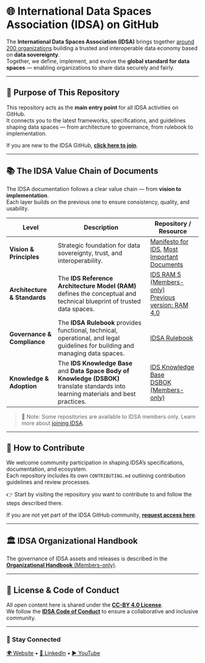 # 🌐 International Data Spaces Association (IDSA) on GitHub

The **International Data Spaces Association (IDSA)** brings together [around 200 organizations](https://internationaldataspaces.org/we/members/) building a trusted and interoperable data economy based on **data sovereignty**.  
Together, we define, implement, and evolve the **global standard for data spaces** — enabling organizations to share data securely and fairly.

---

## 🧭 Purpose of This Repository

This repository acts as the **main entry point** for all IDSA activities on GitHub.  
It connects you to the latest frameworks, specifications, and guidelines shaping data spaces — from architecture to governance, from rulebook to implementation.

If you are new to the IDSA GitHub, [**click here to join**](https://forms.office.com/pages/responsepage.aspx?id=NNZGs_usx0K9RPFVfuibGz1qA21VHyZEj6dyjHL7iBdUM0ZVMzlEMkJTUlhOSEVEWEQyMjZPOUNYTi4u&route=shorturl).

---

## 📚 The IDSA Value Chain of Documents

The IDSA documentation follows a clear value chain — from **vision to implementation**.  
Each layer builds on the previous one to ensure consistency, quality, and usability.

| Level | Description | Repository / Resource |
|-------|--------------|-----------------------|
| **Vision & Principles** | Strategic foundation for data sovereignty, trust, and interoperability. | [Manifesto for IDS](https://docs.internationaldataspaces.org/ids-knowledgebase/manifesto-for-international-dataspaces/), [Most Important Documents](https://internationaldataspaces.org/publications/most-important-documents/) |
| **Architecture & Standards** | The **IDS Reference Architecture Model (RAM)** defines the conceptual and technical blueprint of trusted data spaces. | [IDS RAM 5 (Members-only)](https://github.com/International-Data-Spaces-Association/RAM5) <br> [Previous version: RAM 4.0](https://github.com/International-Data-Spaces-Association/IDS-RAM_4_0) |
| **Governance & Compliance** | The **IDSA Rulebook** provides functional, technical, operational, and legal guidelines for building and managing data spaces. | [IDSA Rulebook](https://github.com/International-Data-Spaces-Association/IDSA-Rulebook) |
| **Knowledge & Adoption** | The **IDS Knowledge Base** and **Data Space Body of Knowledge (DSBOK)** translate standards into learning materials and best practices. | [IDS Knowledge Base](https://docs.internationaldataspaces.org/ids-knowledgebase/) <br> [DSBOK (Members-only)](https://github.com/International-Data-Spaces-Association/DSBOK) |

> 🧩 Note: Some repositories are available to IDSA members only. Learn more about [joining IDSA](https://internationaldataspaces.org/we/become-a-member/).

---

## 🤝 How to Contribute

We welcome community participation in shaping IDSA’s specifications, documentation, and ecosystem.  
Each repository includes its own `CONTRIBUTING.md` outlining contribution guidelines and review processes.

👉 Start by visiting the repository you want to contribute to and follow the steps described there.

If you are not yet part of the IDSA GitHub community, [**request access here**](https://forms.office.com/pages/responsepage.aspx?id=NNZGs_usx0K9RPFVfuibGz1qA21VHyZEj6dyjHL7iBdUM0ZVMzlEMkJTUlhOSEVEWEQyMjZPOUNYTi4u&route=shorturl).

---

## 🏛️ IDSA Organizational Handbook

The governance of IDSA assets and releases is described in the  
[**Organizational Handbook** (Members-only)](https://github.com/International-Data-Spaces-Association/members-area/tree/main/OrganizationalHandbook).

---

## 📜 License & Code of Conduct

All open content here is shared under the [**CC-BY 4.0 License**](./LICENSE.md).  
We follow the [**IDSA Code of Conduct**](./CODE_OF_CONDUCT.md) to ensure a collaborative and inclusive community.

---

### 🔗 Stay Connected

[🌍 Website](https://internationaldataspaces.org) • [💼 LinkedIn](https://www.linkedin.com/company/international-data-spaces-association/) • [▶️ YouTube](https://www.youtube.com/channel/UC9PsQnKgreCmj-F6Kea5QRg)



